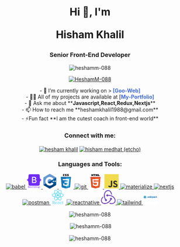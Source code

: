 <h1 align="center">
      Hi 👋, I'm
      <p>Hisham Khalil</p>
    </h1>
    <h3 align="center">Senior Front-End Developer</h3>
<p align="center">
      <img
        src="https://komarev.com/ghpvc/?username=HeshamM-088&label=Profile%20views&color=0e75b6&style=flat"
        alt="heshamm-088"
      />
    </p>
<p align="center">
      <a href="https://github.com/ryo-ma/github-profile-trophy"
        ><img
          src="https://github-profile-trophy.vercel.app/?username=HeshamM-088"
          alt="HeshamM-088"
      /></a>
    </p>
<p align="center">
      - 🔭 I’m currently working on ><a
        style="text-decoration: none; color: royalblue; font-weight: bold"
        href="https://web.facebook.com/profile.php?id=100087105474988"
        target="_blank">
        <span style="color: royalblue; font-weight: bold">[Goo-Web]</span> </a><br />
      - 👨‍💻 All of my projects are available at [<a href="https://my-portfolio-rho-flame.vercel.app/" style="text-decoration: none; color: royalblue; font-weight: bold" target="_blank">My-Portfolio]</a><br />
      - 💬 Ask me about **<span style="font-weight: bolder; text-transform: capitalize">javascript,react,redux,nextjs</span>** <br />
      - 📫 How to reach me **heshamkhalil1988@gmail.com** <br />
      - ⚡Fun fact **I am the cutest coach in front-end world**
    </p>

<h3 align="center">Connect with me:</h3>
    <p align="center">
      <a
        href="https://www.linkedin.com/in/hesham-khalil-410163126/"
        target="blank"
        ><img
          align="center"
          src="https://raw.githubusercontent.com/rahuldkjain/github-profile-readme-generator/master/src/images/icons/Social/linked-in-alt.svg"
          alt="hesham khalil"
          height="30"
          width="40"
      /></a>
<a href="https://web.facebook.com/Luukaa19/" target="blank"
        ><img
          align="center"
          src="https://raw.githubusercontent.com/rahuldkjain/github-profile-readme-generator/master/src/images/icons/Social/facebook.svg"
          alt="hisham medhat (etcho)"
          height="30"
          width="40"
      /></a>
    </p>
<h3 align="center">Languages and Tools:</h3>
    <p align="center">
      <a href="https://babeljs.io/" target="_blank" rel="noreferrer">
        <img
          src="https://www.vectorlogo.zone/logos/babeljs/babeljs-icon.svg"
          alt="babel"
          width="40"
          height="40"
        />
      </a>
      <a href="https://getbootstrap.com" target="_blank" rel="noreferrer">
        <img
          src="https://raw.githubusercontent.com/devicons/devicon/master/icons/bootstrap/bootstrap-plain-wordmark.svg"
          alt="bootstrap"
          width="40"
          height="40"
        />
      </a>
      <a href="https://www.w3schools.com/cpp/" target="_blank" rel="noreferrer">
        <img
          src="https://raw.githubusercontent.com/devicons/devicon/master/icons/cplusplus/cplusplus-original.svg"
          alt="cplusplus"
          width="40"
          height="40"
        />
      </a>
      <a href="https://www.w3schools.com/css/" target="_blank" rel="noreferrer">
        <img
          src="https://raw.githubusercontent.com/devicons/devicon/master/icons/css3/css3-original-wordmark.svg"
          alt="css3"
          width="40"
          height="40"
        />
      </a>
      <a href="https://git-scm.com/" target="_blank" rel="noreferrer">
        <img
          src="https://www.vectorlogo.zone/logos/git-scm/git-scm-icon.svg"
          alt="git"
          width="40"
          height="40"
        />
      </a>
      <a href="https://www.w3.org/html/" target="_blank" rel="noreferrer">
        <img
          src="https://raw.githubusercontent.com/devicons/devicon/master/icons/html5/html5-original-wordmark.svg"
          alt="html5"
          width="40"
          height="40"
        />
      </a>
      <a
        href="https://developer.mozilla.org/en-US/docs/Web/JavaScript"
        target="_blank"
        rel="noreferrer"
      >
        <img
          src="https://raw.githubusercontent.com/devicons/devicon/master/icons/javascript/javascript-original.svg"
          alt="javascript"
          width="40"
          height="40"
        />
      </a>
      <a href="https://materializecss.com/" target="_blank" rel="noreferrer">
        <img
          src="https://raw.githubusercontent.com/prplx/svg-logos/5585531d45d294869c4eaab4d7cf2e9c167710a9/svg/materialize.svg"
          alt="materialize"
          width="40"
          height="40"
        />
      </a>
      <a href="https://nextjs.org/" target="_blank" rel="noreferrer">
        <img
          src="https://cdn.worldvectorlogo.com/logos/nextjs-2.svg"
          alt="nextjs"
          width="40"
          height="40"
        />
      </a>
      <a href="https://postman.com" target="_blank" rel="noreferrer">
        <img
          src="https://www.vectorlogo.zone/logos/getpostman/getpostman-icon.svg"
          alt="postman"
          width="40"
          height="40"
        />
      </a>
      <a href="https://reactjs.org/" target="_blank" rel="noreferrer">
        <img
          src="https://raw.githubusercontent.com/devicons/devicon/master/icons/react/react-original-wordmark.svg"
          alt="react"
          width="40"
          height="40"
        />
      </a>
      <a href="https://reactnative.dev/" target="_blank" rel="noreferrer">
        <img
          src="https://reactnative.dev/img/header_logo.svg"
          alt="reactnative"
          width="40"
          height="40"
        />
      </a>
      <a href="https://redux.js.org" target="_blank" rel="noreferrer">
        <img
          src="https://raw.githubusercontent.com/devicons/devicon/master/icons/redux/redux-original.svg"
          alt="redux"
          width="40"
          height="40"
        />
      </a>
      <a href="https://tailwindcss.com/" target="_blank" rel="noreferrer">
        <img
          src="https://www.vectorlogo.zone/logos/tailwindcss/tailwindcss-icon.svg"
          alt="tailwind"
          width="40"
          height="40"
        />
      </a>
      <a href="https://webpack.js.org" target="_blank" rel="noreferrer">
        <img
          src="https://raw.githubusercontent.com/devicons/devicon/d00d0969292a6569d45b06d3f350f463a0107b0d/icons/webpack/webpack-original-wordmark.svg"
          alt="webpack"
          width="40"
          height="40"
        />
      </a>
    </p>
<p align="center">
        <img
          align="center"
          src="https://github-readme-stats.vercel.app/api/top-langs?username=heshamm-088&show_icons=true&locale=en&layout=compact"
          alt="heshamm-088"
        />
      </p>
<p align="center">
        &nbsp;<img
          align="center"
          src="https://github-readme-stats.vercel.app/api?username=heshamm-088&show_icons=true&locale=en"
          alt="heshamm-088"
        />
      </p>
  
<p align="center">
      <img
        align="center"
        src="https://github-readme-streak-stats.herokuapp.com/?user=heshamm-088&"
        alt="heshamm-088"
      />
    </p>
